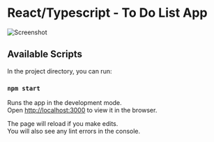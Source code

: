 # React/Typescript - To Do List App

![Screenshot](https://user-images.githubusercontent.com/89041463/139259760-3fda83cc-b910-4658-b62d-6e1067f27c4d.png)



## Available Scripts

In the project directory, you can run:

### `npm start`

Runs the app in the development mode.\
Open [http://localhost:3000](http://localhost:3000) to view it in the browser.

The page will reload if you make edits.\
You will also see any lint errors in the console.
